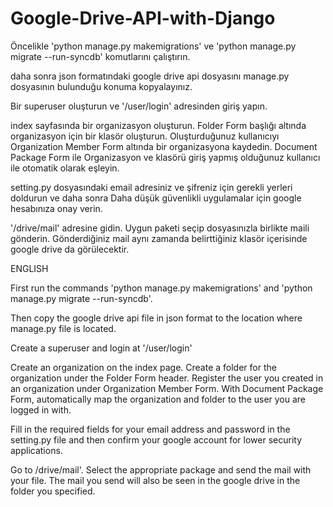 # Google-Drive-API-with-Django

Öncelikle 'python manage.py makemigrations' ve 'python manage.py migrate --run-syncdb' komutlarını çalıştırın.

daha sonra json formatındaki google drive api dosyasını manage.py dosyasının bulunduğu konuma kopyalayınız.

Bir superuser oluşturun ve '/user/login' adresinden giriş yapın.

index sayfasında bir organizasyon oluşturun.
Folder Form başlığı altında organizasyon için bir klasör oluşturun.
Oluşturduğunuz kullanıcıyı Organization Member Form altında bir organizasyona kaydedin.
Document Package Form ile Organizasyon ve klasörü giriş yapmış olduğunuz kullanıcı ile otomatik olarak eşleyin.

setting.py dosyasındaki email adresiniz ve şifreniz için gerekli yerleri doldurun ve daha sonra Daha düşük güvenlikli uygulamalar için google hesabınıza onay verin.

'/drive/mail' adresine gidin. Uygun paketi seçip dosyasınızla birlikte maili gönderin. Gönderdiğiniz mail aynı zamanda belirttiğiniz klasör içerisinde google drive da görülecektir.

ENGLISH

First run the commands 'python manage.py makemigrations' and 'python manage.py migrate --run-syncdb'.

Then copy the google drive api file in json format to the location where manage.py file is located.

Create a superuser and login at '/user/login' 


Create an organization on the index page.
Create a folder for the organization under the Folder Form header.
Register the user you created in an organization under Organization Member Form.
With Document Package Form, automatically map the organization and folder to the user you are logged in with.

Fill in the required fields for your email address and password in the setting.py file and then confirm your google account for lower security applications.

Go to /drive/mail'. Select the appropriate package and send the mail with your file. The mail you send will also be seen in the google drive in the folder you specified.
